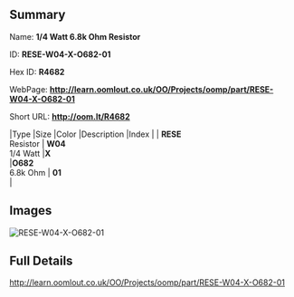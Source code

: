 

## Summary
 
Name: __1/4 Watt 6.8k Ohm Resistor__

ID: __RESE-W04-X-O682-01__

Hex ID: __R4682__

WebPage: __http://learn.oomlout.co.uk/OO/Projects/oomp/part/RESE-W04-X-O682-01__

Short URL: __http://oom.lt/R4682__


|Type   |Size   |Color   |Description   |Index   |
| __RESE__ <br>Resistor  | __W04__<br>1/4 Watt   |__X__<br>    |__O682__<br>6.8k Ohm    | __01__<br>  |


## Images
![RESE-W04-X-O682-01](http://oomlout.com/oomp-gen/parts/RESE-W04-X-O682-01/RESE-W04-X-O682-01_420.jpg)

## Full Details

 http://learn.oomlout.co.uk/OO/Projects/oomp/part/RESE-W04-X-O682-01

